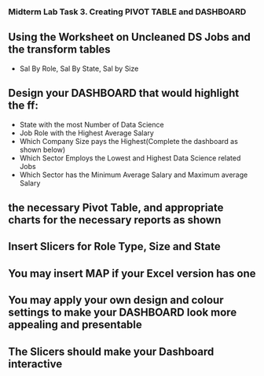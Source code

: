 ### Midterm Lab Task 3. Creating PIVOT TABLE and DASHBOARD

## Using the Worksheet on Uncleaned DS Jobs and the transform tables
-  Sal By Role, Sal By State, Sal by Size
## Design your DASHBOARD that would highlight the ff:
-  State with the most Number of Data Science
-  Job Role with the Highest Average Salary 
-  Which Company Size pays the Highest(Complete the dashboard as shown below)
-  Which Sector Employs the Lowest and Highest Data Science related Jobs
-  Which Sector has the Minimum Average Salary and Maximum average Salary
## the necessary Pivot Table, and appropriate charts for the necessary reports as shown
## Insert Slicers for Role Type, Size and State
## You may insert MAP if your Excel version has one 
## You may apply your own design and colour settings to make your DASHBOARD look more appealing and presentable
## The Slicers should make your Dashboard interactive


